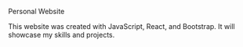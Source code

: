 Personal Website

This website was created with JavaScript, React, and Bootstrap. It will showcase my skills and projects.
